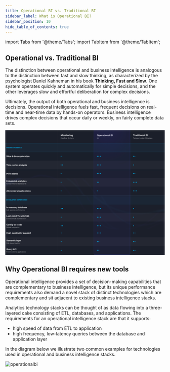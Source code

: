 ```yaml
---
title: Operational BI vs. Traditional BI
sidebar_label: What is Operational BI?
sidebar_position: 10
hide_table_of_contents: true
---
```


import Tabs from '@theme/Tabs';
import TabItem from '@theme/TabItem';

## Operational vs. Traditional BI

The distinction between operational and business intelligence is analogous to the distinction between fast and slow thinking, as characterized by the psychologist Daniel Kahneman in his book __Thinking, Fast and Slow__. One system operates quickly and automatically for simple decisions, and the other leverages slow and effortful deliberation for complex decisions. 

Ultimately, the output of both operational and business intelligence is decisions. Operational intelligence fuels fast, frequent decisions on real-time and near-time data by hands-on operators. Business intelligence drives complex decisions that occur daily or weekly, on fairly complete data sets. 

![operationalcomparison](../../static/img/concepts/operational/comparison.png)

## Why Operational BI requires new tools

Operational intelligence provides a set of decision-making capabilities that are complementary to business intelligence, but its unique performance requirements also demand a novel stack of distinct technologies which are complementary and sit adjacent to existing business intelligence stacks.

Analytics technology stacks can be thought of as data flowing into a three-layered cake consisting of ETL, databases, and applications. The requirements for an operational intelligence stack are that it supports:

- high speed of data from ETL to application
- high frequency, low-latency queries between the database and application layer

In the diagram below we illustrate two common examples for technologies used in operational and business intelligence stacks.

![operationalbi](../../static/img/concepts/operational/operational.png)
